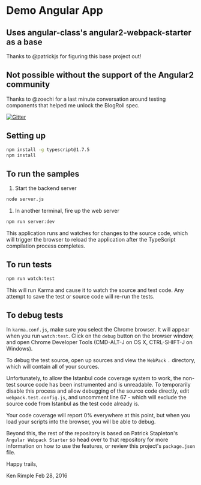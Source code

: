 # Demo Angular App
## Uses angular-class's angular2-webpack-starter as a base

Thanks to @patrickjs for figuring this base project out!

## Not possible without the support of the Angular2 community

Thanks to @zoechi for a last minute conversation around testing components
that helped me unlock the BlogRoll spec.

[![Gitter](https://badges.gitter.im/angular/angular.svg)](https://gitter.im/angular/angular?utm_source=badge&utm_medium=badge&utm_campaign=pr-badge)

## Setting up

```bash
npm install -g typescript@1.7.5
npm install
```

## To run the samples
1.  Start the backend server
```bash
node server.js
```

1. In another terminal, fire up the web server

```bash
npm run server:dev
```

This application runs and watches for changes to the source code, which
will trigger the browser to reload the application after the TypeScript
compilation process completes.

## To run tests

```bash
npm run watch:test
```

This will run Karma and cause it to watch the source and test code. Any
attempt to save the test or source code will re-run the tests.

## To debug tests

In `karma.conf.js`, make sure you select the Chrome browser. It will
appear when you run `watch:test`. Click on the `debug` button on the
browser window, and open Chrome Developer Tools (CMD-ALT-J on OS X,
CTRL-SHIFT-J on Windows).

To debug the test source, open up sources and view the `WebPack` `.`
directory, which will contain all of your sources.

Unfortunately, to allow the Istanbul code coverage system to work, the
non-test source code has been instrumented and is unreadable. To
temporarily disable this process and allow debugging of the source code
directly, edit `webpack.test.config.js`, and uncomment line 67 - which
will exclude the source code from Istanbul as the test code already is.

Your code coverage will report 0% everywhere at this point, but when you
load your scripts into the browser, you will be able to debug.


Beyond this, the rest of the repository is based on Patrick Stapleton's
`Angular Webpack Starter` so head over to that repository for more
information on how to use the features, or review this project's
`package.json` file.

Happy trails,

Ken Rimple
Feb 28, 2016
